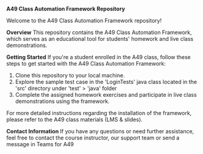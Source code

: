 **A49 Class Automation Framework Repository**

Welcome to the A49 Class Automation Framework repository! 

**Overview**
This repository contains the A49 Class Automation Framework, which serves as an educational tool for students' homework and live class demonstrations.

**Getting Started**
If you're a student enrolled in the A49 class, follow these steps to get started with the A49 Class Automation Framework:

1. Clone this repository to your local machine.
2. Explore the sample test case in the 'LoginTests' java class located in the 'src' directory under 'test' > 'java' folder
3. Complete the assigned homework exercises and participate in live class demonstrations using the framework.

For more detailed instructions regarding the installation of the framework, please refer to the A49 class materials (LMS & slides).

**Contact Information**
If you have any questions or need further assistance, feel free to contact the course instructor, our support team or send a message in Teams for A49  
